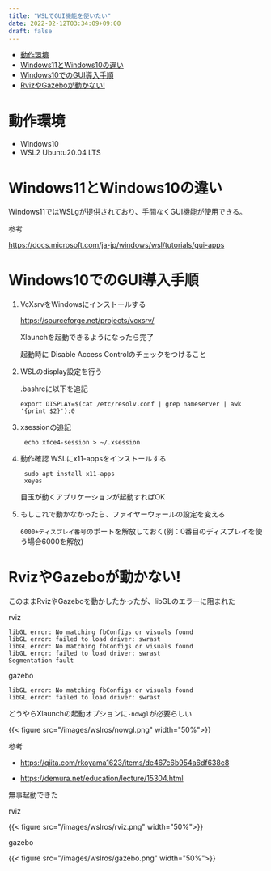 ```yaml
---
title: "WSLでGUI機能を使いたい"
date: 2022-02-12T03:34:09+09:00
draft: false
---
```

- [動作環境](#動作環境)
- [Windows11とWindows10の違い](#windows11とwindows10の違い)
- [Windows10でのGUI導入手順](#windows10でのgui導入手順)
- [RvizやGazeboが動かない!](#rvizやgazeboが動かない)

# 動作環境
* Windows10
* WSL2 Ubuntu20.04 LTS
  

# Windows11とWindows10の違い
Windows11ではWSLgが提供されており、手間なくGUI機能が使用できる。

参考

https://docs.microsoft.com/ja-jp/windows/wsl/tutorials/gui-apps


# Windows10でのGUI導入手順
1. VcXsrvをWindowsにインストールする
   
    https://sourceforge.net/projects/vcxsrv/
	
    Xlaunchを起動できるようになったら完了
	
    起動時に Disable Access Controlのチェックをつけること

2. WSLのdisplay設定を行う

	.bashrcに以下を追記
    ```
	export DISPLAY=$(cat /etc/resolv.conf | grep nameserver | awk '{print $2}'):0
    ```

3. xsessionの追記
   ```
	echo xfce4-session > ~/.xsession
    ```
4. 動作確認
   WSLにx11-appsをインストールする
   ```
    sudo apt install x11-apps
	xeyes
    ```

    目玉が動くアプリケーションが起動すればOK

5. もしこれで動かなかったら、ファイヤーウォールの設定を変える
   
    ```6000+ディスプレイ番号```のポートを解放しておく(例：0番目のディスプレイを使う場合6000を解放)

# RvizやGazeboが動かない!
このままRvizやGazeboを動かしたかったが、libGLのエラーに阻まれた

rviz
```
libGL error: No matching fbConfigs or visuals found
libGL error: failed to load driver: swrast
libGL error: No matching fbConfigs or visuals found
libGL error: failed to load driver: swrast
Segmentation fault
```

gazebo
```
libGL error: No matching fbConfigs or visuals found
libGL error: failed to load driver: swrast
```

どうやらXlaunchの起動オプションに```-nowgl```が必要らしい

{{< figure src="/images/wslros/nowgl.png" width="50%">}}

参考

* https://qiita.com/rkoyama1623/items/de467c6b954a6df638c8

* https://demura.net/education/lecture/15304.html

無事起動できた

rviz

{{< figure src="/images/wslros/rviz.png" width="50%">}}

gazebo

{{< figure src="/images/wslros/gazebo.png" width="50%">}}